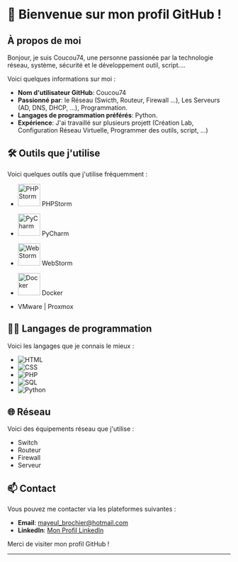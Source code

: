 
# 👋 Bienvenue sur mon profil GitHub !

## À propos de moi

Bonjour, je suis Coucou74, une personne passionée par la technologie réseau, système, sécurité et le développement outil, script.... 

Voici quelques informations sur moi :
- **Nom d'utilisateur GitHub**: Coucou74
- **Passionné par**: le Réseau (Swicth, Routeur, Firewall ...), Les Serveurs (AD, DNS, DHCP, ...), Programmation.
- **Langages de programmation préférés**: Python.
- **Expérience**: J'ai travaillé sur plusieurs projett (Création Lab, Configuration Réseau Virtuelle, Programmer des outils, script, ...)

## 🛠️ Outils que j'utilise

Voici quelques outils que j'utilise fréquemment :

- <img src="https://resources.jetbrains.com/storage/products/company/brand/logos/PhpStorm_icon.svg" alt="PHPStorm" width="50"/>  PHPStorm
- <img src="https://resources.jetbrains.com/storage/products/company/brand/logos/PyCharm_icon.svg" alt="PyCharm" width="50"/>  PyCharm
- <img src="https://resources.jetbrains.com/storage/products/company/brand/logos/WebStorm_icon.svg" alt="WebStorm" width="50"/>  WebStorm
- <img src="https://www.docker.com/wp-content/uploads/2022/03/Moby-logo.png" alt="Docker" width="50"/>  Docker
  
- VMware | Proxmox

## 👨‍💻 Langages de programmation

Voici les langages que je connais le mieux :

- ![HTML](https://img.shields.io/badge/HTML-E34F26?style=for-the-badge&logo=html5&logoColor=white)
- ![CSS](https://img.shields.io/badge/CSS-1572B6?style=for-the-badge&logo=css3&logoColor=white)
- ![PHP](https://img.shields.io/badge/PHP-777BB4?style=for-the-badge&logo=php&logoColor=white)
- ![SQL](https://img.shields.io/badge/SQL-4479A1?style=for-the-badge&logo=sql&logoColor=white)
- ![Python](https://img.shields.io/badge/Python-3776AB?style=for-the-badge&logo=python&logoColor=white)


## 🌐 Réseau
Voici des équipements réseau que j'utilise :
- Switch
- Routeur
- Firewall
- Serveur

## 📫 Contact

Vous pouvez me contacter via les plateformes suivantes :

- **Email**: [mayeul_brochier@hotmail.com](mailto:mayeul_brochier@hotmail.com)
- **LinkedIn**: [Mon Profil LinkedIn](www.linkedin.com/in/mayeul-brochier-904317255)

Merci de visiter mon profil GitHub !

---

